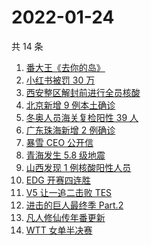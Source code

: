 # 2022-01-24

共 14 条

<!-- BEGIN ZHIHUSEARCH -->
<!-- 最后更新时间 Mon Jan 24 2022 01:13:02 GMT+0800 (China Standard Time) -->
1. [番大王《去你的岛》](https://www.zhihu.com/search?q=去你的岛)
1. [小红书被罚 30 万](https://www.zhihu.com/search?q=小红书)
1. [西安整区解封前进行全员核酸](https://www.zhihu.com/search?q=西安解封)
1. [北京新增 9 例本土确诊](https://www.zhihu.com/search?q=北京疫情)
1. [冬奥人员海关复检阳性 39 人](https://www.zhihu.com/search?q=冬奥人员复检阳性)
1. [广东珠海新增 2 例确诊](https://www.zhihu.com/search?q=广东疫情)
1. [暴雪 CEO 公开信 ](https://www.zhihu.com/search?q=暴雪)
1. [青海发生 5.8 级地震](https://www.zhihu.com/search?q=青海地震)
1. [山西发现 1 例核酸阳性人员](https://www.zhihu.com/search?q=山西疫情)
1. [EDG 开赛四连胜](https://www.zhihu.com/search?q=edg)
1. [V5 让一追二击败 TES](https://www.zhihu.com/search?q=tes)
1. [进击的巨人最终季 Part.2](https://www.zhihu.com/search?q=进击的巨人)
1. [凡人修仙传年番更新  ](https://www.zhihu.com/search?q=凡人修仙传)
1. [WTT 女单半决赛](https://www.zhihu.com/search?q=wtt)
<!-- END ZHIHUSEARCH -->
